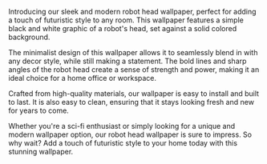 <!--
Write me content for website with wallpaper "A wallpaper with a simple black and white graphic of a robot's head, against a solid colored background."
-->

<!--font:Poppins-->

Introducing our sleek and modern robot head wallpaper, perfect for adding a touch of futuristic style to any room. This wallpaper features a simple black and white graphic of a robot's head, set against a solid colored background.

The minimalist design of this wallpaper allows it to seamlessly blend in with any decor style, while still making a statement. The bold lines and sharp angles of the robot head create a sense of strength and power, making it an ideal choice for a home office or workspace.

Crafted from high-quality materials, our wallpaper is easy to install and built to last. It is also easy to clean, ensuring that it stays looking fresh and new for years to come.

Whether you're a sci-fi enthusiast or simply looking for a unique and modern wallpaper option, our robot head wallpaper is sure to impress. So why wait? Add a touch of futuristic style to your home today with this stunning wallpaper.
